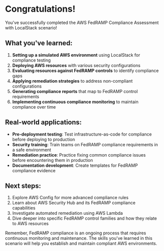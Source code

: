 # Congratulations!

You've successfully completed the AWS FedRAMP Compliance Assessment with LocalStack scenario!

## What you've learned:

1. **Setting up a simulated AWS environment** using LocalStack for compliance testing
2. **Deploying AWS resources** with various security configurations
3. **Evaluating resources against FedRAMP controls** to identify compliance gaps
4. **Applying remediation strategies** to address non-compliant configurations
5. **Generating compliance reports** that map to FedRAMP control requirements
6. **Implementing continuous compliance monitoring** to maintain compliance over time

## Real-world applications:

- **Pre-deployment testing**: Test infrastructure-as-code for compliance before deploying to production
- **Security training**: Train teams on FedRAMP compliance requirements in a safe environment
- **Remediation practice**: Practice fixing common compliance issues before encountering them in production
- **Documentation development**: Create templates for FedRAMP compliance evidence

## Next steps:

1. Explore AWS Config for more advanced compliance rules
2. Learn about AWS Security Hub and its FedRAMP compliance capabilities
3. Investigate automated remediation using AWS Lambda
4. Dive deeper into specific FedRAMP control families and how they relate to AWS resources

Remember, FedRAMP compliance is an ongoing process that requires continuous monitoring and maintenance. The skills you've learned in this scenario will help you establish and maintain compliant AWS environments.